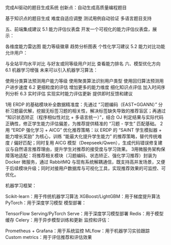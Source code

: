 完成AI驱动的题目生成系统 
创新点：自动生成高质量编程题目

基于知识点的题目生成
难度自适应调整
测试用例自动验证
多语言题目支持


五、前端集成建议
5.1 能力评估仪表盘
开发一个可视化的能力评估仪表盘，展示：

各维度能力雷达图
能力等级徽章
趋势分析图表
个性化学习建议
5.2 能力对比功能
允许用户：

与全站平均水平对比
与好友或同等级用户对比
查看能力排名
六、模型优化方向
6.1 机器学习增强
未来可以引入机器学习算法：

使用分类算法预测用户能力等级
使用聚类算法识别用户类型
使用回归算法预测用户进步速度
6.2 更细粒度的评估
增加更多的能力维度
细化知识点评估
加入时间序列分析
6.3 实时评估
实现实时能力评估更新
提供即时反馈和建议

1用 ERDP 的基础模块补全数据精准度：先通过 “习题编码（EAST+GGANN）” 分析习题最优解，挖掘无标签习题的相关性，解决标签缺失导致的推荐盲区；再通过 “知识状态矫正（程序相似性对比 + 多语言统一）”，结合 OJ 判定结果与实际代码正确性，修正学生能力评估偏差，为推荐提供精准的 “习题 - 学生” 匹配基础。
2用 “ERDP 强化学习 + AICG” 优化推荐策略：以 ERDP 的 “SAINT 学生模拟器 + 能力增长奖励” 为核心，训练 “能最大化提升学生能力” 的推荐策略，替代传统难度 / 偏好匹配；同时复用 AICG 模型（Deepseek/Qwen），生成代码错误修复建议与自然语言推荐理由，提升学生对推荐的接受度与学习效果。
3用微服务架构保障落地适配：将推荐相关模块（习题编码、状态矫正、强化学习推荐）封装为 Docker 微服务，通过 RabbitMQ 与现有系统解耦通信，既支持高并发场景，又便于后续模块升级；同时对接用户数据库与可视化工具，实现推荐效果的可监控、可优化。


机器学习框架：

Scikit-learn：用于传统机器学习算法
XGBoost/LightGBM：用于梯度提升算法
PyTorch：用于深度学习模型
模型部署：

TensorFlow Serving/PyTorch Serve：用于深度学习模型部署
Redis：用于模型缓存
Celery：用于异步模型训练和更新
监控和评估：

Prometheus + Grafana：用于系统监控
MLflow：用于机器学习实验跟踪
Custom metrics：用于评估推荐和评估效果
